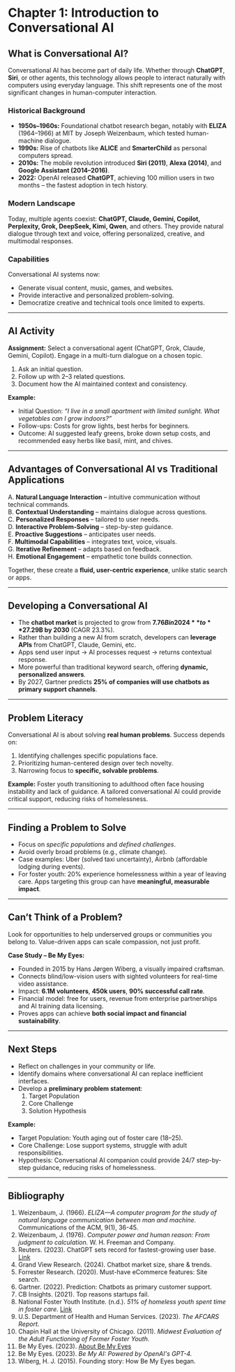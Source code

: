 # Chapter 1: Introduction to Conversational AI

## What is Conversational AI?
Conversational AI has become part of daily life. Whether through **ChatGPT**, **Siri**, or other agents, this technology allows people to interact naturally with computers using everyday language. This shift represents one of the most significant changes in human-computer interaction.

### Historical Background
- **1950s–1960s:** Foundational chatbot research began, notably with **ELIZA** (1964–1966) at MIT by Joseph Weizenbaum, which tested human-machine dialogue.  
- **1990s:** Rise of chatbots like **ALICE** and **SmarterChild** as personal computers spread.  
- **2010s:** The mobile revolution introduced **Siri (2011)**, **Alexa (2014)**, and **Google Assistant (2014–2016)**.  
- **2022:** OpenAI released **ChatGPT**, achieving 100 million users in two months – the fastest adoption in tech history.  

### Modern Landscape
Today, multiple agents coexist: **ChatGPT, Claude, Gemini, Copilot, Perplexity, Grok, DeepSeek, Kimi, Qwen**, and others. They provide natural dialogue through text and voice, offering personalized, creative, and multimodal responses.

### Capabilities
Conversational AI systems now:
- Generate visual content, music, games, and websites.  
- Provide interactive and personalized problem-solving.  
- Democratize creative and technical tools once limited to experts.  

---

## AI Activity
**Assignment:** Select a conversational agent (ChatGPT, Grok, Claude, Gemini, Copilot). Engage in a multi-turn dialogue on a chosen topic.
1. Ask an initial question.  
2. Follow up with 2–3 related questions.  
3. Document how the AI maintained context and consistency.  

**Example:**
- Initial Question: *“I live in a small apartment with limited sunlight. What vegetables can I grow indoors?”*  
- Follow-ups: Costs for grow lights, best herbs for beginners.  
- Outcome: AI suggested leafy greens, broke down setup costs, and recommended easy herbs like basil, mint, and chives.  

---

## Advantages of Conversational AI vs Traditional Applications
A. **Natural Language Interaction** – intuitive communication without technical commands.  
B. **Contextual Understanding** – maintains dialogue across questions.  
C. **Personalized Responses** – tailored to user needs.  
D. **Interactive Problem-Solving** – step-by-step guidance.  
E. **Proactive Suggestions** – anticipates user needs.  
F. **Multimodal Capabilities** – integrates text, voice, visuals.  
G. **Iterative Refinement** – adapts based on feedback.  
H. **Emotional Engagement** – empathetic tone builds connection.  

Together, these create a **fluid, user-centric experience**, unlike static search or apps.

---

## Developing a Conversational AI
- The **chatbot market** is projected to grow from **$7.76B in 2024** to **$27.29B by 2030** (CAGR 23.3%).  
- Rather than building a new AI from scratch, developers can **leverage APIs** from ChatGPT, Claude, Gemini, etc.  
- Apps send user input → AI processes request → returns contextual response.  
- More powerful than traditional keyword search, offering **dynamic, personalized answers**.  
- By 2027, Gartner predicts **25% of companies will use chatbots as primary support channels**.  

---

## Problem Literacy
Conversational AI is about solving **real human problems**. Success depends on:
1. Identifying challenges specific populations face.  
2. Prioritizing human-centered design over tech novelty.  
3. Narrowing focus to **specific, solvable problems**.  

**Example:** Foster youth transitioning to adulthood often face housing instability and lack of guidance. A tailored conversational AI could provide critical support, reducing risks of homelessness.

---

## Finding a Problem to Solve
- Focus on *specific populations* and *defined challenges*.  
- Avoid overly broad problems (e.g., climate change).  
- Case examples: Uber (solved taxi uncertainty), Airbnb (affordable lodging during events).  
- For foster youth: 20% experience homelessness within a year of leaving care. Apps targeting this group can have **meaningful, measurable impact**.  

---

## Can’t Think of a Problem?
Look for opportunities to help underserved groups or communities you belong to. Value-driven apps can scale compassion, not just profit.

**Case Study – Be My Eyes:**  
- Founded in 2015 by Hans Jørgen Wiberg, a visually impaired craftsman.  
- Connects blind/low-vision users with sighted volunteers for real-time video assistance.  
- Impact: **6.1M volunteers**, **450k users**, **90% successful call rate**.  
- Financial model: free for users, revenue from enterprise partnerships and AI training data licensing.  
- Proves apps can achieve **both social impact and financial sustainability**.  

---

## Next Steps
- Reflect on challenges in your community or life.  
- Identify domains where conversational AI can replace inefficient interfaces.  
- Develop a **preliminary problem statement**:  
  1. Target Population  
  2. Core Challenge  
  3. Solution Hypothesis  

**Example:**
- Target Population: Youth aging out of foster care (18–25).  
- Core Challenge: Lose support systems, struggle with adult responsibilities.  
- Hypothesis: Conversational AI companion could provide 24/7 step-by-step guidance, reducing risks of homelessness.  

---

## Bibliography
1. Weizenbaum, J. (1966). *ELIZA—A computer program for the study of natural language communication between man and machine.* Communications of the ACM, 9(1), 36-45.  
2. Weizenbaum, J. (1976). *Computer power and human reason: From judgment to calculation.* W. H. Freeman and Company.  
3. Reuters. (2023). ChatGPT sets record for fastest-growing user base. [Link](https://www.reuters.com/technology/chatgpt-sets-record-fastest-growing-user-base-analyst-note-2023-02-01/)  
4. Grand View Research. (2024). Chatbot market size, share & trends.  
5. Forrester Research. (2020). Must-have eCommerce features: Site search.  
6. Gartner. (2022). Prediction: Chatbots as primary customer support.  
7. CB Insights. (2021). Top reasons startups fail.  
8. National Foster Youth Institute. (n.d.). *51% of homeless youth spent time in foster care.* [Link](https://nfyi.org/51-of-homeless-youth-spent-time-in-foster-care/)  
9. U.S. Department of Health and Human Services. (2023). *The AFCARS Report.*  
10. Chapin Hall at the University of Chicago. (2011). *Midwest Evaluation of the Adult Functioning of Former Foster Youth.*  
11. Be My Eyes. (2023). [About Be My Eyes](https://www.bemyeyes.com/about)  
12. Be My Eyes. (2023). *Be My AI: Powered by OpenAI's GPT-4.*  
13. Wiberg, H. J. (2015). Founding story: How Be My Eyes began.  

